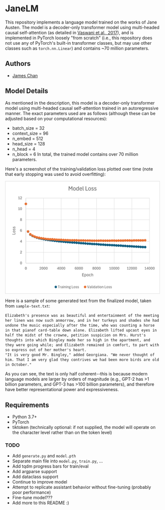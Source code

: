 # JaneLM

This repository implements a language model trained on the works of Jane Austen. The model is a decoder-only transformer model using multi-headed causal self-attention (as detailed in [Vaswani et al., 2017](https://doi.org/10.48550/arXiv.1706.03762)), and is implemented in PyTorch loosely "from scratch" (i.e., this repository does not use any of PyTorch's built-in transformer classes, but may use other classes such as `torch.nn.Linear`) and contains ~70 million parameters.  

## Authors
- [James Chan](https://github.com/chanjbc)

## Model Details

As mentioned in the description, this model is a decoder-only transformer model using multi-headed causal self-attention trained in an autoregressive manner. The exact parameters used are as follows (although these can be adjusted based on your computational resources):
- batch_size = 32
- context_size = 96
- n_embed = 512
- head_size = 128
- n_head = 4
- n_block = 6
In total, the trained model contains over 70 million parameters. 

Here's a screenshot of the training/validation loss plotted over time (note that early stopping was used to avoid overfitting):

<img src="https://github.com/chanjbc/JaneLM/blob/main/assets/loss.png" width="600" align="middle">

Here is a sample of some generated text from the finalized model, taken from `sample-text.txt`:

```
Elizabeth's presence was as beautiful and entertainment of the meeting her linen was now such anmorrow, and in her turkeys and shades she had undone the music especially after the time, who was counting a horse in that pianof card-table down alone. Elizabeth lifted upcast eyes in half the midst of the crowne, petition suspicion on Mrs. Hurst's thoughts into which Bingley made her so high in the apartment, and they were going while; and Elizabeth remained in comfort, to part with so express out of her mother's heart. 
"It is very good Mr. Bingley," added Georgiana. "We never thought of him. That I am very glad they contrives we had been more birds are old in October." 
```

As you can see, the text is only half coherent--this is because modern language models are larger by orders of magnitude (e.g., GPT-2 has >1 billion parameters, and GPT-3 has >100 billion parameters), and therefore have better representational power and expressiveness.

## Requirements
- Python 3.7+
- PyTorch
- tiktoken (technically optional: if not supplied, the model will operate on the character level rather than on the token level) 

### TODO
- Add `generate.py` and `model.pth`
- Separate main file into `model.py`, `train.py`, ...
- Add tqdm progress bars for train/eval
- Add argparse support
- Add dataclass support
- Continue to improve model
- Attempt to replicate assistant behavior without fine-tuning (probably poor performance)
- Fine-tune model???
- Add more to this README :)
